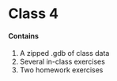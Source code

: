 # Class 4
#### Contains
1. A zipped .gdb of class data
2. Several in-class exercises
3. Two homework exercises
